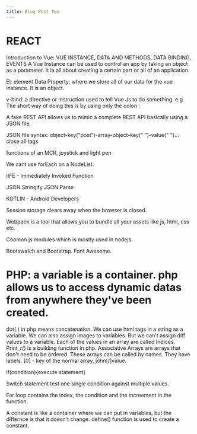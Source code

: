 ```yaml
---
title: Blog Post Two
---
```


# REACT

Introduction to Vue: 
VUE INSTANCE, DATA AND METHODS, DATA BINDING, EVENTS
A Vue Instance can be used to control an app by taking an object as a parameter. It ia all about creating a certain part or all of an application.

El: element
Data Property: where we store all of our data for the vue instance. It is an object.

v-bind: a  directive or instruction used to tell Vue Js to do something. 
e.g <a v-bind:href=" "></a>
The short way of doing this is by using only the colon : 

A fake REST API allows us to mimic a complete REST API basically using a JSON file.

JSON file syntax:
object-key("post")-array-object-key("  ")-value("  ")... close all tags

functions of an MCR, joystick and light pen

We cant use forEach on a NodeList.

IIFE - Immediately Invoked Function

JSON.Stringify
JSON.Parse

KOTLIN - Android Developers

Session storage clears away when the browser is closed. 

Webpack is a tool that allows you to bundle all your assets like js, html, css etc.

Coomon js modules which is mostly used in nodejs.

Bootswatch and Bootstrap.
Font Awesome.

# PHP: a variable is a container. php allows us to access dynamic datas from anywhere they've been created.

dot(.) in php means concatenation. We can use html tags in a string as a variable. We can also assign images to variables. But we can't assign diff values to a variable. Each of the values in an array are called Indices. Print_r() is a building function in php. Associative Arrays are arrays that don't need to be ordered. These arrays can be called by names. They have labels. [0] - key of the normal array,
john[/]value.

if(condition){execute statement}

Switch statement test one single condition against multiple values. 

For loop contains the index, the condition and the increement in the function.

A constant is like a container where we can put in variables, but the differnce is that it doesn't change.
define() function is used to create a constant. 